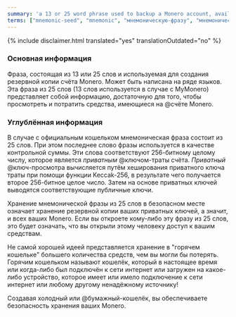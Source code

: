 ```yaml
---
summary: 'a 13 or 25 word phrase used to backup a Monero account, available in a number of languages'
terms: ["mnemonic-seed", "mnemonic", "мнемоническую-фразу", "мнемонической-фразы", "Мнемоническая-фраза", "мнемоническая-фраза"]
---
```


{% include disclaimer.html translated="yes" translationOutdated="no" %}

### Основная информация

Фраза, состоящая из 13 или 25 слов и используемая для создания резервной
копии счёта Monero. Может быть написана на ряде языков. Эта фраза из 25 слов
(13 слов используется в случае с MyMonero) представляет собой информацию,
достаточную для того, чтобы просмотреть и потратить средства, имеющиеся на
@счёте Monero.

### Углублённая информация

В случае с официальным кошельком мнемоническая фраза состоит из 25 слов. При
этом последнее слово фразы используется в качестве контрольной суммы. Эти
слова соответствуют 256-битному целому числу, которое является *приватным*
@ключом-траты счёта. *Приватный* @ключ-просмотра вычисляется путём
хеширования приватного ключа траты при помощи функции Keccak-256, в
результате чего получается второе 256-битное целое число. Затем на основе
приватных ключей выводятся соответствующие публичные ключи.

Хранение мнемонической фразы из 25 слов в безопасном месте означает хранение
резервной копии ваших приватных ключей, а значит, и всех ваших Monero. Если
вы откроете кому-либо эту фразу из 25 слов, это будет означать, что вы
открыли этому человеку доступ к вашим средствам.

Не самой хорошей идеей представляется хранение в "горячем кошельке" большего
количества средств, чем вы могли бы потерять. Горячим кошельком называют
кошелёк, который в настоящее время или когда-либо был подключён к сети
интернет или загружен на какое-либо устройство, которое имеет или имело
подключение к сети интернет или любому другому ненадёжному источнику!

Создавая холодный или @бумажный-кошелёк, вы обеспечиваете безопасность
хранения ваших Monero.
